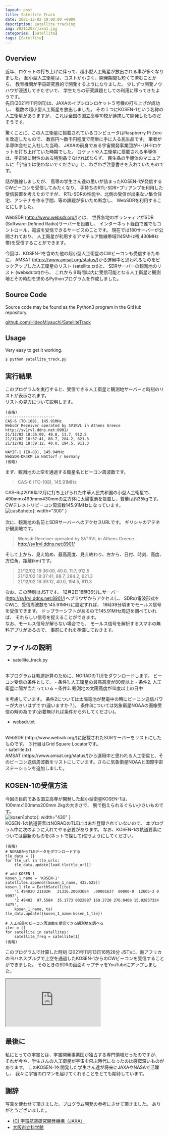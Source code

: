 ```yaml
---
layout: post
title: Satellite Track
date: 2021-12-02 10:00:00 +0900
description: satellite tracking
img: 20211202/jaxa1.jpg
categories: [Satellite]
tags: [Satellite]
---
```

<!--*****************************************************-->
## Overview
近年、ロケットの打ち上げに伴って、超小型人工衛星が放出される事が多くなりました。
超小型人工衛星は、コストが小さく、開発期間も短くて済むことから、
教育機関が宇宙研究目的で開発するようになりました。
少しずつ開発ノウハウが浸透してきたせいで、
学生たちの研究課題としての利用に移ってきたようです。
<br>
先日(2021年11月9日)は、JAXAのイプシロンロケット５号機の打ち上げが成功し、
複数の超小型人工衛星を放出しました。
その１つにKOSEN-1という名称の人工衛星がありますが、
これは全国の国立高専10校が連携して開発したものだそうです。

驚くことに、この人工衛星に搭載されているコンピュータはRaspberry Pi Zeroを改造したもので、
数百円〜数千円程度で簡単に手に入る民生品です。
筆者が半導体会社に入社した当時、
JAXAの前身である宇宙開発事業団がH-Ⅰ,H-Ⅱロケットを打ち上げていた時期でした。
ロケットや人工衛星に搭載される半導体は、宇宙線に耐性のある特別品でなければならず、
民生品の半導体のマニュアルに「宇宙では使わないでください」と、わざわざ注意書きを入れていたものです。

話が脱線しましたが、
高専の学生さん達の思いが詰まったKOSEN-1が発信するCWビーコンを受信してみたくなり、
手持ちのRTL-SDR+プリアンプを利用した受信装置を考えたのですが、
RTL-SDRの性能や、北側の受信が出来ない集合住宅、アンテナを作る手間、等の課題が多いため断念し、
WebSDRを利用することにしました。

WebSDR (http://www.websdr.org/)とは、
世界各地のボランティアがSDR (Software-Defined Radio)サーバーを設置し、
インターネット経由で誰でもコントロール、電波を受信できるサービスのことです。
現在では180サーバーが公開されており、
人工衛星が利用するアマチュア無線帯域(145MHz帯,430MHz帯)を受信することができます。

今回は、KOSEN-1を含めた他の超小型人工衛星のCWビーコンも受信するために、
AMSAT (https://www.amsat.org/status/)から運用中と思われるものをピックアップした人工衛星のリスト (satellite.txt)と、
SDRサーバーの観測地のリスト (websdr.txt)から、
これから８時間以内に受信可能となる人工衛星と観測地とその時刻を求めるPythonプログラムを作成しました。

<!--*****************************************************-->
## Source Code
Source code may be found as the Python3 program in the GitHub repository.

[github.com/HideoMiyauchi/SatelliteTrack](https://github.com/HideoMiyauchi/SatelliteTrack)

<!--*****************************************************-->
## Usage
Very easy to get it working.

```
$ python satellite_track.py
```

<!--*****************************************************-->
## 実行結果
このプログラムを実行すると、受信できる人工衛星と観測地サーバーと時刻のリストが表示されます。
<br>
リストの見方について説明します。
<br>
```
(省略)
----------------------
CAS-6 (TO-108), 145.91MHz
Websdr Receiver operated by SV1RVL in Athens Greece
http://sv1rvl.ddns.net:8901/
21/12/02 18:36:09, 40.0, 11.7, 912.5
21/12/02 18:37:41, 88.7, 284.2, 621.3
21/12/02 18:39:12, 40.0, 194.5, 911.3
----------------------
NAYIF-1 (EO-88), 145.94MHz
WebSDR-DK4KM in Hattorf / Germany
(省略)
```
まず、観測地の上空を通過する衛星名とビーコン周波数です。
> CAS-6 (TO-108), 145.91MHz

CAS-6は2019年12月に打ち上げられた中華人民共和国の小型人工衛星で、
490mmx499mmx430mmの立方体に太陽電池を搭載し、質量は約35kgです。
CWテレメトリビーコン周波数145.91MHzになっています。
<br>
![cas6photo](/assets/img/20211202/tianqin-1-cas-6__2.jpg){: width="300" }
<br>
<br>
次に、観測地の名前とSDRサーバーへのアクセスURLです。
ギリシャのアテネが観測地です。
<br>
> Websdr Receiver operated by SV1RVL in Athens Greece  
  http://sv1rvl.ddns.net:8901/

そして上から、見え始め、最高高度、見え終わり、左から、日付、時刻、高度、方位角、距離(km)です。
<br>
> 21/12/02 18:36:09, 40.0, 11.7, 912.5  
21/12/02 18:37:41, 88.7, 284.2, 621.3  
21/12/02 18:39:12, 40.0, 194.5, 911.3

なお、この時刻はJSTです。
12月2日18時36分にサーバー (http://sv1rvl.ddns.net:8901/)へブラウザからアクセスし、
SDRの電波形式をCWに、受信周波数を145.91MHzに設定すれば、
18時39分頃までモールス信号を受信できます。
ドップラーシフトがあるので145.91MHz周辺を調べていれば、
それらしい信号を捉えることができます。
<br>
なお、モールス信号が解らない場合でも、
モールス信号を解析するスマホの無料アプリがあるので、
事前にそれを準備しておきます。

<!--*****************************************************-->
## ファイルの説明
- satellite_track.py
<br>
本プログラムは軌道計算のために、NORADのTLEをダウンロードします。
ビーコン受信の条件として、
  - 条件1. 人工衛星の最高高度が80度以上
  - 条件2. 人工衛星に陽が当たっている
  - 条件3. 観測地の太陽高度が10度以上の日中

  を考慮しています。
条件2については太陽電池が発電中の時にビーコン送信パワーが大きいはずです(違いますか？)。
条件3については気象衛星NOAAの画像受信の時の為です(必要無ければ条件から外してください)。
- websdr.txt
<br>
WebSDR (http://www.websdr.org/)に記載されたSDRサーバーをリストにしたものです。
３行目はGrid Square Locatorです。
<br>
- satellite.txt
<br>
AMSAT (https://www.amsat.org/status/)から運用中と思われる人工衛星と、そのビーコン送信周波数をリストにしています。さらに気象衛星NOAAと国際宇宙ステーションを追加しました。

<!--*****************************************************-->
## KOSEN-1の受信方法
今回の目的である国立高専が開発した超小型衛星KOSEN-1は、100mmx100mmx200mm 2kgの大きさで、
腕で抱えられるぐらい小さいものです。
<br>
![kosen1photo](/assets/img/20211202/d31b164cea2b3eea057175dea6168e1f.jpg){: width="430" }
<br>
KOSEN-1の軌道要素はNORADのTLEには未だ登録されていないので、
本プログラム中に次のように入れてやる必要があります。
なお、KOSEN-1の軌道要素については最新のものを(ネットで探して)使うようにしてください。
```
(省略)
# NORADからTLEデータをダウンロードする
tle_data = {}
for tle_url in tle_urls:
    tle_data.update(load.tle(tle_url))

# add KOSEN-1
kosen_1_name = 'KOSEN-1'
satellites.append([kosen_1_name, 435.525])
kosen_1_tle = EarthSatellite(
    '1 49402U 21102H   21336.20003684  .00001637  00000-0  12605-3 0  9997',
    '2 49402  97.5584  35.1773 0022887 169.2720 276.0408 15.02837324  3475',
    kosen_1_name, ts)
tle_data.update({kosen_1_name:kosen_1_tle})

# 人工衛星のビーコン周波数を受信できる観測地を調べる
iter = []
for satellite in satellites:
    satellite_freq = satellite[1]
(省略)

```
このプログラムで計算した時刻 (2021年11月13日16時28分 JST)に、南アフリカのヨハネスブルグで上空を通過したKOSEN-1からのCWビーコンを受信することができました。
そのときのSDRの画面キャプチャをYouTubeにアップしました。

<iframe src="https://www.youtube.com/embed/QakQaCBg6QA" title="YouTube video player" frameborder="10" allow="accelerometer; autoplay; clipboard-write; encrypted-media; gyroscope; picture-in-picture" allowfullscreen></iframe>

<!--*****************************************************-->
## 最後に
私にとっての宇宙とは、宇宙開発事業団が独占する専門領域だったのですが、
それが今や、学生さんの人工衛星が宇宙を飛ぶ時代になったのは感慨深いものがあります。
このKOSEN-1を開発した学生さん達が将来にJAXAやNASAで活躍し、
我々に宇宙のロマンを届けてくれることをとても期待しています。

<!--*****************************************************-->
## 謝辞
写真を使わせて頂きました。プログラム開発の参考にさせて頂きました。
ありがとうございました。

- [(C) 宇宙航空研究開発機構（JAXA）](https://www.jaxa.jp/)
- [大阪市立科学館](http://www.sci-museum.kita.osaka.jp/~egoshi/astronomy/python/python_iss_skyfield.html)



